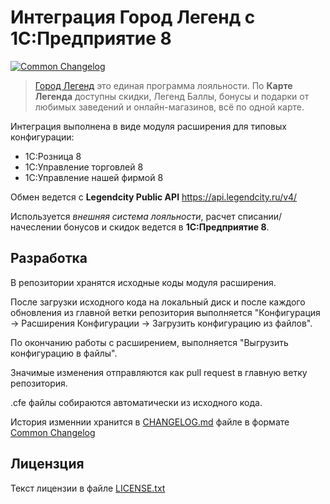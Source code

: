 # Интеграция Город Легенд с 1С:Предприятие 8
[![Common Changelog](https://common-changelog.org/badge.svg)](https://common-changelog.org)

> [Город Легенд](https://legendcity.ru) это единая программа лояльности. По **Карте Легенда** доступны скидки, Легенд Баллы, бонусы и подарки от любимых заведений и онлайн-магазинов, всё по одной карте.


Интеграция выполнена в виде модуля расширения для типовых конфигурации:
* 1С:Розница 8
* 1С:Управление торговлей 8
* 1С:Управление нашей фирмой 8


Обмен ведется с **Legendcity Public API** https://api.legendcity.ru/v4/

Используется *внешняя система лояльности*, расчет списании/начеслении бонусов и скидок ведется в **1С:Предприятие 8**.


## Разработка

В репозитории хранятся исходные коды модуля расширения. 

После загрузки исходного кода на локальный диск и после каждого обновления из главной ветки репозитория выполняется "Конфигурация -> Расширения Конфигурации -> Загрузить конфигурацию из файлов".

По окончанию работы с расширением, выполняется "Выгрузить конфигурацию в файлы".

Значимые изменения отправляются как pull request в главную ветку репозитория.

.cfe файлы собираются автоматически из исходного кода.

История изменнии хранится в [CHANGELOG.md](CHANGELOG.md) файле в формате [Common Changelog](https://common-changelog.org)

## Лицензция

Текст лицензии в файле [LICENSE.txt](LICENSE.txt)
